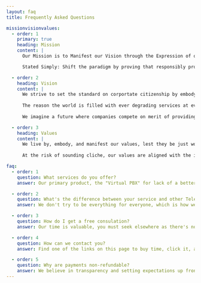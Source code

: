 ```yaml
---
layout: faq
title: Frequently Asked Questions

missionvisionvalues:
  - order: 1
    primary: true
    heading: Mission
    content: |
      Our Mission is to Manifest our Vision through the Expression of our Core Values.

      Stated Simply: Shift the paradigm by proving that responsibly provisioning people with affordable technical solutions is not only possible, but profitable.

  - order: 2
    heading: Vision
    content: |
      We strive to set the standard on corportate citizenship by embodying our values globally, not just for our investors, members, C-Levels, or employees, but even our competitors and those who do not directly use our services.
      
      The reason the world is filled with ever degrading services at ever increasing costs is that people often don't have access to or know about alternatives... we are the alternative and wish to inspire others by example.
      
      We imagine a future where companies compete on merit of providing the best value.

  - order: 3
    heading: Values
    content: |
      We live by, embody, and manifest our values, lest they be just words, words, words.
      
      At the risk of sounding cliche, our values are aligned with the inalienable Human Rights stated in the Declaration of Independence: Life, Liberty, and the Pursuit of Happiness. (Happiness in this case is defined as Wisdom, Truth or Knowledge).

faq:
  - order: 1
    question: What services do you offer?
    answer: Our primary product, the "Virtual PBX" for lack of a better name, is a fully managed cloud hosted VoIP server used by providers of healthcare and auxiliary services. Stated more simply, we're a phone company for Dentists, Orthodontists, and DSOs, except that we're a technology company not a traditional TelCo.

  - order: 2
    question: What's the difference between your service and other Telephone or VoIP providers?
    answer: We don't try to be everything for everyone, which is how we deliver the essential services businesses need at price points competitors cannot fathom. By not trying to be a drop in replacement for traditional phones we're avoiding the regulatory red tape and costs associated with emergency services, dial tones, and most of all unneccessary and outdated taxes which other service providers simply inflate before passing on to their customers.

  - order: 3
    question: How do I get a free consulation?
    answer: Our time is valuable, you must seek elsewhere as there's nothing here for you. The lips of wisdom are closed except to the ears of understanding.

  - order: 4
    question: How can we contact you?
    answer: Find one of the links on this page to buy time, click it, and submit a payment with contact information, we'll be in touch. Please make sure to leave accurate contact information when submitting payment, refunds will not be issued.

  - order: 5
    question: Why are payments non-refundable?
    answer: We believe in transparency and setting expectations up front. Accepting online payments legally and responsibly has an associated cost, and because we wish to provide the best value to our members we don't artificially inflate prices to cover the costs of dealing with the masses. Instead, to eliminate the cost of time spent catering to tourists who are unready or unwilling to join our community we simply filter out that population so we may focus our attention on members who understand and respect the value of time.
---
```

